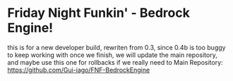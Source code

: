 # Friday Night Funkin' - Bedrock Engine!
this is for a new developer build, rewriten from 0.3, since 0.4b is too buggy to keep working with
once we finish, we will update the main repository, and maybe use this one for rollbacks if we really need to
Main Repository: https://github.com/Gui-iago/FNF-BedrockEngine
